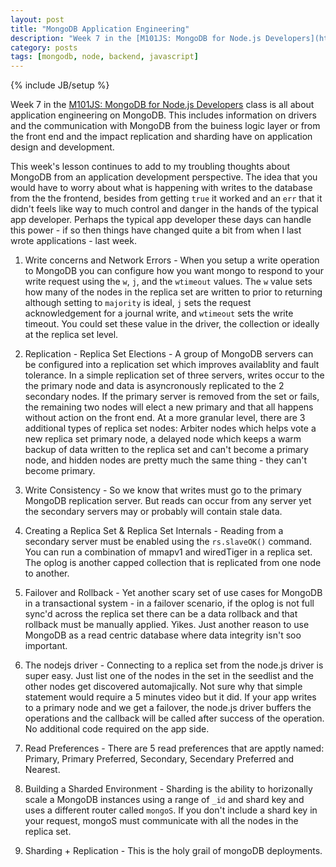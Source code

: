 ```yaml
---
layout: post
title: "MongoDB Application Engineering"
description: "Week 7 in the [M101JS: MongoDB for Node.js Developers](https://university.mongodb.com/courses/M101JS/about) class is all about application engineering on MongoDB."
category: posts
tags: [mongodb, node, backend, javascript]
---
```

{% include JB/setup %}

Week 7 in the [M101JS: MongoDB for Node.js Developers](https://university.mongodb.com/courses/M101JS/about) class is all about application engineering on MongoDB. This includes information on drivers and the communication with MongoDB from the buiness logic layer or from the front end and the impact replication and sharding have on application design and development.

This week's lesson continues to add to my troubling thoughts about MongoDB from an application development perspective. The idea that you would have to worry about what is happening with writes to the database from the the frontend, besides from getting `true` it worked and an `err` that it didn't feels like way to much control and danger in the hands of the typical app developer. Perhaps the typical app developer these days can handle this power - if so then things have changed quite a bit from when I last wrote applications - last week.

1. Write concerns and Network Errors - When you setup a write operation to MongoDB you can configure how you want mongo to respond to your write request using the `w`, `j`, and the `wtimeout` values. The `w` value sets how many of the nodes in the replica set are written to prior to returning although setting to `majority` is ideal, `j` sets the request acknowledgement for a journal write, and `wtimeout` sets the write timeout. You could set these value in the driver, the collection or ideally at the replica set level.

2. Replication - Replica Set Elections - A group of MongoDB servers can be configured into a replication set which improves availablity and fault tolerance. In a simple replication set of three servers, writes occur to the the primary node and data is asyncronously replicated to the 2 secondary nodes. If the primary server is removed from the set or fails, the remaining two nodes will elect a new primary and that all happens without action on the front end. At a more granular level, there are 3 additional types of replica set nodes: Arbiter nodes which helps vote a new replica set primary node, a delayed node which keeps a warm backup of data written to the replica set and can't become a primary node, and hidden nodes are pretty much the same thing - they can't become primary.

2. Write Consistency - So we know that writes must go to the primary MongoDB replication server. But reads can occur from any server yet the secondary servers may or probably will contain stale data. 

2. Creating a Replica Set & Replica Set Internals - Reading from a secondary server must be enabled using the `rs.slaveOK()` command. You can run a combination of mmapv1 and wiredTiger in a replica set. The oplog is another capped collection that is replicated from one node to another.

3. Failover and Rollback - Yet another scary set of use cases for MongoDB in a transactional system - in a failover scenario, if the oplog is not full sync'd across the replica set there can be a data rollback and that rollback must be manually applied. Yikes. Just another reason to use MongoDB as a read centric database where data integrity isn't soo important. 

3.  The nodejs driver - Connecting to a replica set from the node.js driver is super easy. Just list one of the nodes in the set in the seedlist and the other nodes get discovered automajically. Not sure why that simple statement would require a 5 minutes video but it did. If your app writes to a primary node and we get a failover, the node.js driver buffers the operations and the callback will be called after success of the operation. No additional code required on the app side.

4. Read Preferences - There are 5 read preferences that are apptly named: Primary, Primary Preferred, Secondary, Secendary Preferred and Nearest.

2. Building a Sharded Environment - Sharding is the ability to horizonally scale a MongoDB instances using a range of `_id` and shard key and uses a different router called `mongoS`. If you don't include a shard key in your request, mongoS must communicate with all the nodes in the replica set.

5. Sharding + Replication - This is the holy grail of mongoDB deployments.



